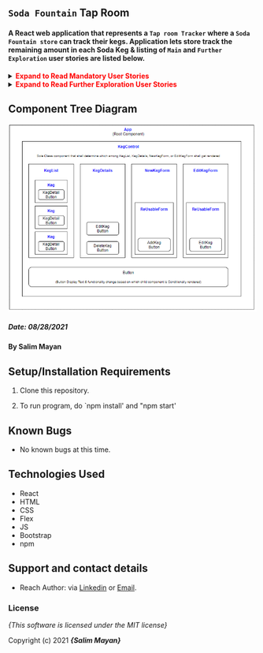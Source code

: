 ## `Soda Fountain` Tap Room

#### A React web application that represents a `Tap room Tracker` where a `Soda Fountain store` can track their kegs. Application lets store track the remaining amount in each Soda Keg & listing of `Main` and `Further Exploration` user stories are listed below.

<details>

<summary><span  style="color:red"><strong>Expand to Read Mandatory User Stories</strong></summary>
 

1. Render list/menu of all available kegs. For each keg, `Name`, `Brand`, `Price` and `Flavor` are displayed.

2. User can populate and submit a form to add a `New` keg to list.

3. User can click on a button on any keg to see its `Details` page.

4. User can see how many pints are left in a keg. **PS:** A keg is hardcoded to 24 pints for ease of use (so that one can demonstrate emptying of keg).

5. User can click a button next to a keg whenever a pint is sold. Each click will decrease the number of pints left by 1. Once pint hits 0, further reduction is prevented by disabling the button.

6.  `Progress Bar` that gives an indication of Quantity of beverage in a keg.

</details>

<details>

<summary><span  style="color:red"><strong>Expand to Read Further Exploration User Stories</strong></summary>

1. Option to `Edit` a keg's properties after entering them (to correct mistaken entry).

2. Option to `Delete` a keg.

3. Keg gets updated with a message `"Out of Stock"` once it's empty.

4. When pints left in a keg is under 10, keg gets updated with a message `"Almost Empty"`. Also color of `Qty` will change from `blue` to `red`

5. Styling with Flex Box, stylesheets, and CSS objects

</details>

## Component Tree Diagram

![Component Tree Diagram](https://github.com/salimmayan/tap-room/blob/main/src/img/ComponentDiagram.png)
 
##### Date: **08/28/2021**

#### By **Salim Mayan**

## Setup/Installation Requirements

1. Clone this repository.

2. To run program, do `npm install' and "npm start'
 
## Known Bugs

* No known bugs at this time.

## Technologies Used

* React
* HTML
* CSS
* Flex
* JS
* Bootstrap
* npm

## Support and contact details

* Reach Author: via <a  href="https://www.linkedin.com/in/salim-mayan/"  target="_blank">Linkedin</a> or <a  href="mailto:mailsalim@gmail.com"  target="_blank">Email</a>.

### License

*{This software is licensed under the MIT license}*


Copyright (c) 2021 **_{Salim Mayan}_**